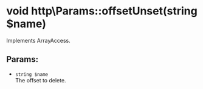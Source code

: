 # void http\Params::offsetUnset(string $name)

Implements ArrayAccess.

## Params:

* ```string $name```  
  The offset to delete.
  
